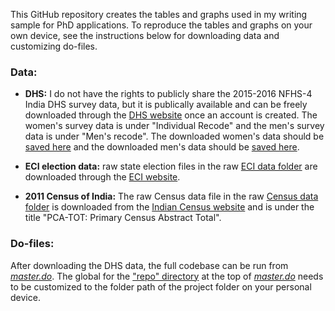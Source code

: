 This GitHub repository creates the tables and graphs used in my writing sample for PhD applications. To reproduce the tables and graphs on your own device, see the instructions below for downloading data and customizing do-files.


### Data:

- **DHS:** I do not have the rights to publicly share the 2015-2016 NFHS-4 India DHS survey data, but it is publically available and can be freely downloaded through the [DHS website](https://dhsprogram.com/data/dataset/India_Standard-DHS_2015.cfm?flag=0) once an account is created.
The women's survey data is under "Individual Recode" and the men's survey data is under "Men's recode". The downloaded women's data should be [saved here](https://github.com/grahamoo/household-decisions/tree/main/Data/Raw/DHS/Womens%20DHS) and the downloaded men's data should be [saved here](https://github.com/grahamoo/household-decisions/tree/main/Data/Raw/DHS/Mens%20DHS).
	
- **ECI election data:** raw state election files in the raw [ECI data folder](https://github.com/grahamoo/household-decisions/tree/main/Data/Raw/ECI) are downloaded through the [ECI website](https://www.eci.gov.in/statistical-reports).

- **2011 Census of India:** The raw Census data file in the raw [Census data folder](https://github.com/grahamoo/household-decisions/tree/main/Data/Raw/Census) is downloaded from the [Indian Census website](https://censusindia.gov.in/census.website/data/census-tables) and is under the title "PCA-TOT: Primary Census Abstract Total".

### Do-files:

After downloading the DHS data, the full codebase can be run from [_master.do_](https://github.com/grahamoo/household-decisions/blob/main/Do/master.do). The global for the ["repo" directory](https://github.com/grahamoo/household-decisions/blob/c2ba14e91d063102fed4738c4ea904324a5f64e6/Do/master.do#L3) at the top of [_master.do_](https://github.com/grahamoo/household-decisions/blob/main/Do/master.do) needs to be customized to the folder path of the project folder on your personal device. 
